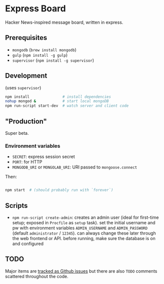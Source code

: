 # Express Board

Hacker News-inspired message board, written in express.

## Prerequisites

- `mongodb` (`brew install mongodb`)
- `gulp` (`npm install -g gulp`)
- `supervisor` (`npm install -g supervisor`)

## Development

(uses `supervisor`)

```bash
npm install               # install dependencies
nohup mongod &            # start local mongoDB
npm run-script start-dev  # watch server and client code

```

## "Production"

Super beta.

### Environment variables

- `SECRET`: express session secret
- `PORT`: for HTTP
- `MONGODB_URI` or `MONGOLAB_URI`: URI passed to `mongoose.connect`

Then:

```bash

npm start  # (should probably run with `forever`)
```

## Scripts

- `npm run-script create-admin`: creates an admin user (ideal for first-time setup; exposed in `Procfile` as `setup` task). set the initial username and pw with environment variables `ADMIN_USERNAME` and `ADMIN_PASSWORD` (default `administrator` / `12345`). can always change these later through the web frontend or API. before running, make sure the database is on and configured

## TODO

Major items are [tracked as Github issues](https://github.com/jaredmcdonald/message-board/issues) but there are also `TODO` comments scattered throughout the code.
